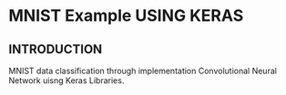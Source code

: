 # MNIST Example USING KERAS

## INTRODUCTION



MNIST data classification through implementation Convolutional Neural Network uisng Keras Libraries.

